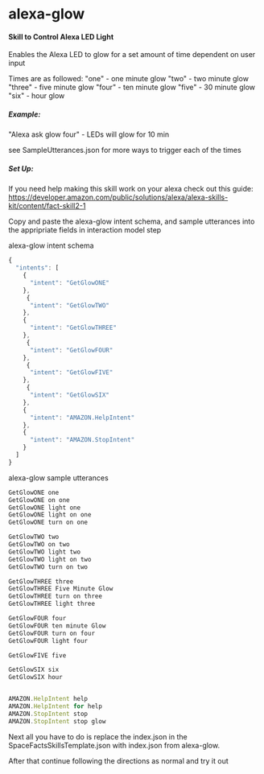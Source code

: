 # alexa-glow
#### Skill to Control Alexa LED Light

 Enables the Alexa LED to glow for a set amount of time dependent on user input
 
 Times are as followed:
 "one" - one minute glow
 "two" - two minute glow
 "three" - five minute glow 
 "four" - ten minute glow
 "five" - 30 minute glow
 "six" - hour glow
 
 ##### Example:
 "Alexa ask glow four" - LEDs will glow for 10 min
 
 see SampleUtterances.json for more ways to trigger each of the times



##### Set Up:
If you need help making this skill work on your alexa check out this guide: https://developer.amazon.com/public/solutions/alexa/alexa-skills-kit/content/fact-skill2-1

Copy and paste the alexa-glow intent schema, and sample utterances into the appripriate fields in interaction model step

alexa-glow intent schema
```javascript
{
  "intents": [
    {
      "intent": "GetGlowONE"
    },
     {
      "intent": "GetGlowTWO"
    },
    {
      "intent": "GetGlowTHREE"
    },
     {
      "intent": "GetGlowFOUR"
    },
     {
      "intent": "GetGlowFIVE"
    },
     {
      "intent": "GetGlowSIX"
    },
    {
      "intent": "AMAZON.HelpIntent"
    },
    {
      "intent": "AMAZON.StopIntent"
    }
  ]
}
```
alexa-glow sample utterances
```javascript
GetGlowONE one
GetGlowONE on one
GetGlowONE light one
GetGlowONE light on one
GetGlowONE turn on one

GetGlowTWO two
GetGlowTWO on two
GetGlowTWO light two
GetGlowTWO light on two
GetGlowTWO turn on two

GetGlowTHREE three
GetGlowTHREE Five Minute Glow
GetGlowTHREE turn on three
GetGlowTHREE light three

GetGlowFOUR four
GetGlowFOUR ten minute Glow
GetGlowFOUR turn on four
GetGlowFOUR light four

GetGlowFIVE five

GetGlowSIX six
GetGlowSIX hour


AMAZON.HelpIntent help
AMAZON.HelpIntent for help
AMAZON.StopIntent stop
AMAZON.StopIntent stop glow
```
Next all you have to do is replace the index.json in the SpaceFactsSkillsTemplate.json with index.json from alexa-glow.

After that continue following the directions as normal and try it out
